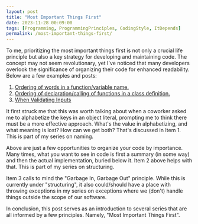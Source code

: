 ```yaml
---
layout: post
title: "Most Important Things First"
date: 2023-11-28 00:09:00
tags: [Programming, ProgrammingPrinciples, CodingStyle, ItDepends]
permalink: /most-important-things-first/
---
```


To me, prioritizing the most important things first is not only a crucial life principle but also a key strategy for developing and maintaining code. The concept may not seem revolutionary, yet I've noticed that many developers overlook the significance of organizing their code for enhanced readability. Below are a few examples and posts:
1. [Ordering of words in a function/variable name.](/naming-conventions/)
2. [Ordering of declaration/calling of functions in a class definition.](/ordering-the-functions-in-your-class/)
3. [When Validating Inputs](/when-validating-inputs/)
<!-- 4. Choosing the most important tickets to complete in a sprint. -->

It first struck me that this was worth talking about when a coworker asked me to alphabetize the keys in an object literal, prompting me to think there must be a more effective approach. What's the value in alphabetizing, and what meaning is lost? How can we get both? That's discussed in Item 1. This is part of my series on naming.

Above are just a few opportunities to organize your code by importance. Many times, what you want to see in code is first a summary (in some way) and then the actual implementation, buried below it. Item 2 above helps with that. This is part of my series on structuring.

Item 3 calls to mind the "Garbage In, Garbage Out" principle. While this is currently under "structuring", it also could/should have a place with throwing exceptions in my series on exceptions where we (don't) handle things outside the scope of our software.

In conclusion, this post serves as an introduction to several series that are all informed by a few principles. Namely, "Most Important Things First".

<!-- You might have often heard about prioritizing tasks and focusing on the most important ones, -->